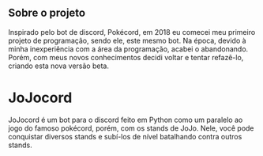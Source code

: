 ## Sobre o projeto

Inspirado pelo bot de discord, Pokécord, em 2018 eu comecei meu primeiro projeto
de programação, sendo ele, este mesmo bot. Na época, devido à minha inexperiência
com a área da programação, acabei o abandonando. Porém, com meus novos conhecimentos
decidi voltar e tentar refazê-lo, criando esta nova versão beta.

# JoJocord

JoJocord é um bot para o discord feito em Python como um paralelo ao jogo do famoso
pokécord, porém, com os stands de JoJo. Nele, você pode conquistar diversos stands e
subí-los de nível batalhando contra outros stands.

